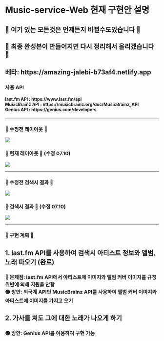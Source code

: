 <h1>Music-service-Web 현재 구현안 설명</h1>
<h2>🚨 여기 있는 모든것은 언제든지 바뀔수도있습니다 🚨<br><br>
🚨 최종 완성본이 만들어지면 다시 정리해서 올리겠습니다 🚨</h2>
<h2>베타: https://amazing-jalebi-b73af4.netlify.app</h2>
<h3>사용 API</h3>
<h4>last.fm API : https://www.last.fm/api<br>
    MusicBrainz API : https://musicbrainz.org/doc/MusicBrainz_API<br>
    Genius API : https://genius.com/developers</h4>
<hr>
<h3>💙 수정전 레이아웃 💙</h3>
<img src="https://media.discordapp.net/attachments/994402201768300587/994429963421880370/unknown.png?width=829&height=409">

<h3>💙 현재 레이아웃 💙 (수정 07.10)</h3>
<img src="https://media.discordapp.net/attachments/994402201768300587/995681207046111353/unknown.png"?width=828&height=410?width=1356&height=670">

<hr>
<h3>💙 수정전 검색시 결과 💙</h3>
<img src="https://media.discordapp.net/attachments/994402201768300587/994530049938173994/unknown.png?width=831&height=410">

<h3>💙 검색시 결과 💙 (수정 07.10)</h3>
<img src="https://media.discordapp.net/attachments/994402201768300587/995682793155727430/unknown.png?width=825&height=409"?width=1359&height=670">
<hr>
<h3>💙 구현 계획 💙</h3>
<h2>1. last.fm API를 사용하여 검색시 아티스트 정보와 앨범, 노래 따오기 <span style="font-weight: bold;">(완료)</span></h2>
<h3> 🔴 문제점: last.fm API에서 아티스트에 이미지와 앨범 커버 이미지를 규정위반에 의해 지원을 안함<br>
     🟢 방안: 외국계 API인 MusicBrainz API를 사용하여 앨범 커버 이미지와 아티스트에 이미지를 가지고 오기</h3>
<h2>2. 가사를 쳐도 그에 대한 노래가 나오게 하기</h2>
<h3>🟢 방안: Genius API를 이용하여 구현 가능</h3>


